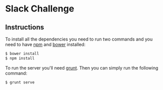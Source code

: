 # Slack Challenge

## Instructions
To install all the dependencies you need to run two commands and you need to 
have [npm](https://nodejs.org/en/download/) and [bower](https://www.npmjs.com/package/bower) installed:
```bash
$ bower install
$ npm install
```

To run the server you'll need [grunt](https://www.npmjs.com/package/grunt-cli). Then you can simply
run the following command:
```bash
$ grunt serve
```
